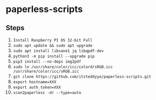# paperless-scripts

## Steps
1. ```Install Raspberry PI OS 32-bit Full```
2. ```sudo apt update && sudo apt upgrade```
3. ```sudo apt install libsane1 jq libqpdf-dev```
4. ```python3 -m pip install --upgrade pip```
5. ```pip3 install --no-deps img2pdf```
6. ```sudo ln /usr/share/color/icc/colord/sRGB.icc /usr/share/color/icc/sRGB.icc```
7. ```git clone https://github.com/itsteddyyo/paperless-scripts.git```
8. ```export hostname=XXX```
9. ```export auth_token=XXX```
10. ```scan2paperless -dr --type=auto```
